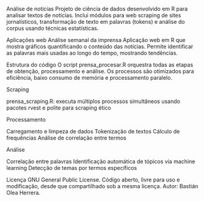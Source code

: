 Análise de notícias 
Projeto de ciência de dados desenvolvido em R para analisar textos de notícias. Inclui módulos para web scraping de sites jornalísticos, transformação de texto em palavras (tokens) e análise do corpus usando técnicas estatísticas.

Aplicações web
Análise semanal da imprensa
Aplicação web em R que mostra gráficos quantificando o conteúdo das notícias. Permite identificar as palavras mais usadas ao longo do tempo, mostrando tendências.

Estrutura do código
O script prensa_procesar.R orquestra todas as etapas de obtenção, processamento e análise. Os processos são otimizados para eficiência, baixo consumo de memória e processamento paralelo.

Scraping

prensa_scraping.R: executa múltiplos processos simultâneos usando pacotes rvest e polite para scraping ético

Processamento

Carregamento e limpeza de dados
Tokenização de textos
Cálculo de frequências
Análise de correlação entre termos

Análise

Correlação entre palavras
Identificação automática de tópicos via machine learning
Detecção de temas por termos específicos


Licença
GNU General Public License. Código aberto, livre para uso e modificação, desde que compartilhado sob a mesma licença. Autor: Bastián Olea Herrera.
